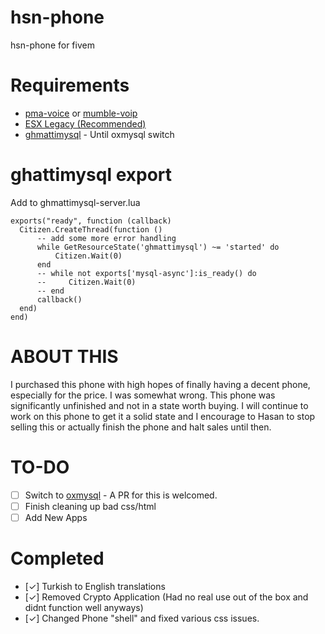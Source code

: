 # hsn-phone
hsn-phone for fivem

# Requirements
* [pma-voice](https://github.com/AvarianKnight/pma-voice) or [mumble-voip](https://github.com/FrazzIe/mumble-voip-fivem)
* [ESX Legacy (Recommended)](https://github.com/overextended/es_extended/releases/tag/Legacy)
* [ghmattimysql](https://github.com/GHMatti/ghmattimysql) - Until oxmysql switch

# ghattimysql export
Add to ghmattimysql-server.lua
```
exports("ready", function (callback)
  Citizen.CreateThread(function ()
      -- add some more error handling
      while GetResourceState('ghmattimysql') ~= 'started' do
          Citizen.Wait(0)
      end
      -- while not exports['mysql-async']:is_ready() do
      --     Citizen.Wait(0)
      -- end
      callback()
  end)
end)
```
# ABOUT THIS
I purchased this phone with high hopes of finally having a decent phone, especially for the price. I was somewhat wrong. This phone was significantly unfinished and not in a state worth buying. I will continue to work on this phone to get it a solid state and I encourage to Hasan to stop selling this or actually finish the phone and halt sales until then.

# TO-DO
- [ ] Switch to [oxmysql](https://github.com/overextended/oxmysql) - A PR for this is welcomed.
- [ ] Finish cleaning up bad css/html
- [ ] Add New Apps

# Completed
- [✓] Turkish to English translations
- [✓] Removed Crypto Application (Had no real use out of the box and didnt function well anyways)
- [✓] Changed Phone "shell" and fixed various css issues.
